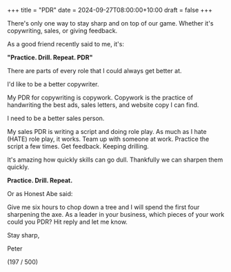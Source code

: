 +++
title = "PDR"
date = 2024-09-27T08:00:00+10:00
draft = false
+++

There's only one way to stay sharp and on top of our game. Whether it's copywriting, sales, or giving feedback.

As a good friend recently said to me, it's:

**"Practice. Drill. Repeat. PDR"**

There are parts of every role that I could always get better at.

I'd like to be a better copywriter.

My PDR for copywriting is copywork. Copywork is the practice of handwriting the best ads, sales letters, and website copy I can find.

I need to be a better sales person.

My sales PDR is writing a script and doing role play. As much as I hate (HATE) role play, it works. Team up with someone at work. Practice the script a few times. Get feedback. Keeping drilling.

It's amazing how quickly skills can go dull. Thankfully we can sharpen them quickly.

**Practice. Drill. Repeat.**

Or as Honest Abe said:

Give me six hours to chop down a tree and I will spend the first four sharpening the axe.
As a leader in your business, which pieces of your work could you PDR? Hit reply and let me know.

Stay sharp,

Peter

(197 / 500)